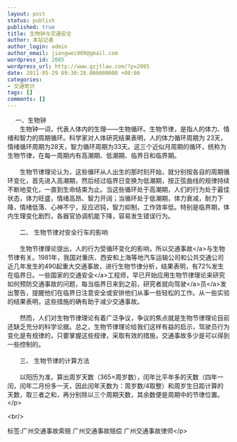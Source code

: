 ```yaml
---
layout: post
status: publish
published: true
title: 生物钟与交通安全
author: 本站记者
author_login: admin
author_email: jiangwei909@gmail.com
wordpress_id: 2085
wordpress_url: http://www.gzjtlaw.com/?p=2085
date: 2011-05-29 09:30:28.000000000 +08:00
categories:
- 交通常识
tags: []
comments: []
---
```

<p>　 一、生物钟<br>　　生物钟一词，代表人体内的生理&mdash;&mdash;生物循环。生物节律，是指人的体力、情绪和智力的周期循环。科学家对人体研究结果表明，人的体力循环周期为 23天，情绪循环周期为28天，智力循环周期为33天。这三个近似月周期的循环，统称为生物节律，在每一周期内有高潮期、低潮期、临界日和临界期。<br><br>　　生物节律理论认为，这些循环从人出生的那时刻开始，就分别按各自的周期循环变化，首先进入高潮期，然后经过临界日变换为低潮期，按正弦曲线的规律持续不断地变化，一直到生命结束为止。当这些循环处于高潮期，人们的行为处于最佳状态，体力旺盛，情绪高昂、智力开阔；当循环处于低潮期，体力衰减，耐力下降，情绪低落、心神不宁，反应迟钝，智力抑制，工作效率低。特别是临界期，体内生理变化剧烈，各器官协调机能下降，容易发生错误行为。<br><br>　　二、 生物节律对安全行车的影响<br><br>　　生物节律理论提出，人的行为受循环变化的影响，所以<a>交通事故<&#47;a>与生物节律有关。1981年，我国对重庆、西安和上海等地汽车运输公司和公共交通公司近几年发生的490起重大交通事故，进行生物节律分析，结果表明，有72%发生在临界日。一些国家的<a>交通安全<&#47;a>工程师，早已开始应用生物节律理论来研究如何预防交通事故的问题，每当临界日来到之前，研究者就向<a><a>驾驶<&#47;a>员<&#47;a>发出警告，提醒他们在临界日注意安全或安排他们从事一些轻松的工作。从一些实验的结果表明，这些措施的确有助于减少交通事故。<br><br>　　然而，人们对生物节律理论有着广泛争议，争议的焦点就是生物节律理论目前还缺乏充分的科学论据。总之，生物节律理论给我们这样有益的启示，驾驶员行为变化是有规律的，只要掌握这些规律，采取有效的措施，交通事故多少是可以得到一些控制的。<br><br>　　三、 生物节律的计算方法<br><br>　　以阳历为准，算出周岁天数（365&times;周岁数），闰年比平年多的天数（四年一闰，闰年二月份多一天，因此闰年天数为：周岁数&#47;4取整）和周岁生日距计算的天数，取三者之和，再分别除以三个周期天数，其余数便是周期中的节律位置。<br> <&#47;p><br&#47;><p>标签:广州交通事故索赔 广州交通事故赔偿 广州交通事故律师<&#47;p>
